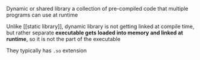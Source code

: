 Dynamic or shared library a collection of pre-compiled code that multiple programs can use at runtime

Unlike [[static library]], dynamic library is not getting linked at compile time, but rather separate **executable gets loaded into memory and linked at runtime**, so it is not the part of the executable

They typically has `.so` extension